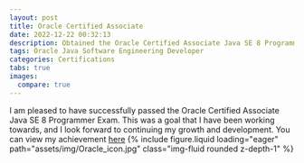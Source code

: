 ```yaml
---
layout: post
title: Oracle Certified Associate
date: 2022-12-22 00:32:13
description: Obtained the Oracle Certified Associate Java SE 8 Programmer Certificate.
tags: Oracle Java Software Engineering Developer
categories: Certifications
tabs: true
images:
  compare: true
---
```


I am pleased to have successfully passed the Oracle Certified Associate Java SE 8 Programmer Exam. This was a goal that I have been working towards, and I look forward to continuing my growth and development.
You can view my achievement <a href="https://catalog-education.oracle.com/pls/certview/sharebadge?id=75706B04FD3B6F09CE9919E3E4E5769B15FD845337CCBDCED0FDEEA7EA93CC33">here</a>
<swiper-container keyboard="true" navigation="true" pagination="true" pagination-clickable="true" pagination-dynamic-bullets="true" rewind="true">
  <swiper-slide>{% include figure.liquid loading="eager" path="assets/img/Oracle_icon.jpg" class="img-fluid rounded z-depth-1" %}</swiper-slide>
</swiper-container>
